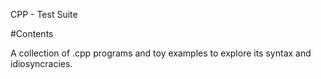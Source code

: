 CPP - Test Suite

#Contents

A collection of .cpp programs and toy examples to explore its syntax and idiosyncracies.
